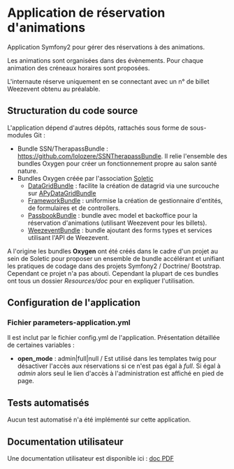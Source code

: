 # Application de réservation d'animations


Application Symfony2 pour gérer des réservations à des animations.

Les animations sont organisées dans des évènements. Pour chaque animation des créneaux horaires sont proposées.

L'internaute réserve uniquement en se connectant avec un n° de billet Weezevent obtenu au préalable.

## Structuration du code source

L'application dépend d'autres dépôts, rattachés sous forme de sous-modules Git :

* Bundle SSN/TherapassBundle : https://github.com/lolozere/SSNTherapassBundle. Il relie l'ensemble des bundles Oxygen pour créer un fonctionnement propre au salon santé nature.
* Bundles Oxygen créée par l'association [Soletic](https://github.com/Soletic)
	* [DataGridBundle](https://github.com/Soletic/OxygenDatagridBundle) : facilite la création de datagrid via une surcouche sur [APyDataGridBundle](https://github.com/Abhoryo/APYDataGridBundle)
	* [FrameworkBundle](https://github.com/Soletic/OxygenFrameworkBundle) : uniformise la création de gestionnaire d'entités, de formulaires et de controllers.
	* [PassbookBundle](https://github.com/Soletic/OxygenPassbookBundle) : bundle avec model et backoffice pour la réservation d'animations (utilisant Weezevent pour les billets).
	* [WeezeventBundle](https://github.com/Soletic/OxygenWeezeventBundle) : bundle ajoutant des forms types et services utilisant l'API de Weezevent.

A l'origine les bundles **Oxygen** ont été créés dans le cadre d'un projet au sein de Soletic pour proposer un ensemble de bundle accélérant et unifiant les pratiques de codage dans des projets Symfony2 / Doctrine/ Bootstrap. Cependant ce projet n'a pas abouti. Cependant la plupart de ces bundles ont tous un dossier *Resources/doc* pour en expliquer l'utilisation.

## Configuration de l'application

### Fichier parameters-application.yml

Il est inclut par le fichier config.yml de l'application. Présentation détaillée de certaines variables :

* **open_mode** : admin|full|null / Est utilisé dans les templates twig pour désactiver l'accès aux réservations si ce n'est pas égal à *full*. Si égal à *admin* alors seul le lien d'accès à l'administration est affiché en pied de page.


## Tests automatisés

Aucun test automatisé n'a été implémenté sur cette application.

## Documentation utilisateur

Une documentation utilisateur est disponible ici : [doc PDF](./src/SSN/TherapassBundle/Resources/public/SSN-DocumentationPlateforme.pdf)




